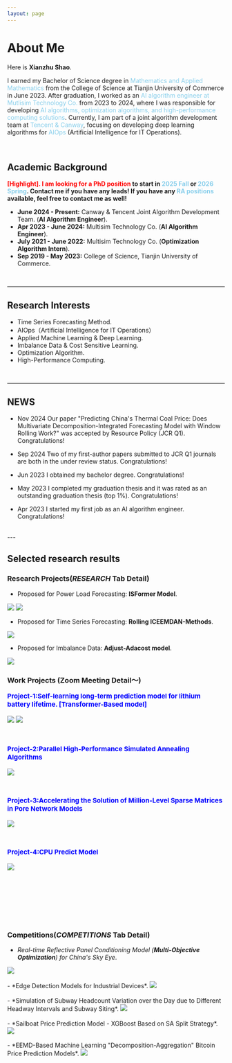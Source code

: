 ```yaml
---
layout: page
---
```


# About Me
Here is **Xianzhu Shao**.

I earned my Bachelor of Science degree in <font color='#87CEEB'>Mathematics and Applied Mathematics</font> from the College of Science at Tianjin University of Commerce in June 2023. After graduation, I worked as an <font color='#87CEEB'>AI algorithm engineer at Mutlisim Technology Co.</font> from 2023 to 2024, where I was responsible for developing <font color='#87CEEB'>AI algorithms, optimization algorithms, and high-performance computing solutions</font>. Currently, I am part of a joint algorithm development team at <font color='#87CEEB'>Tencent & Canway</font>, focusing on developing deep learning algorithms for <font color='#87CEEB'>AIOps</font> (Artificial Intelligence for IT Operations).

<br>

## Academic Background

**<font color='red'>[Highlight]</font><font color='red'>. **I am looking for a PhD position**</font> to start in <font color='#87CEEB'>2025 Fall</font> or <font color='#87CEEB'>2026 Spring</font>. Contact me if you have any leads! If you have any <font color='#87CEEB'>RA positions</font> available, feel free to contact me as well!**


- **June 2024 - Present:** Canway & Tencent Joint Algorithm Development Team. (**AI Algorithm Engineer**).
- **Apr 2023 - June 2024:** Multisim Technology Co. (**AI Algorithm Engineer**).
- **July 2021 - June 2022:** Multisim Technology Co. (**Optimization Algorithm Intern**).
- **Sep 2019 - May 2023:** College of Science, Tianjin University of Commerce.

<br>



---

## Research Interests

-  Time Series Forecasting Method.
-  AIOps（Artificial Intelligence for IT Operations）
-  Applied Machine Learning & Deep Learning.
-  Imbalance Data & Cost Sensitive Learning.
-  Optimization Algorithm.
-  High-Performance Computing.

<br>

---

## NEWS
- Nov 2024  Our paper "Predicting China's Thermal Coal Price: Does Multivariate Decomposition-Integrated Forecasting Model with Window Rolling Work?" was accepted by Resource Policy (JCR Q1). Congratulations!

- Sep 2024  Two of my first-author papers submitted to JCR Q1 journals are both in the under review status. Congratulations!

- Jun 2023  I obtained my bachelor degree. Congratulations!

- May 2023  I completed my graduation thesis and it was rated as an outstanding graduation thesis (top 1%). Congratulations!

- Apr 2023  I started my first job as an AI algorithm engineer. Congratulations!

<br>
---

## Selected research results
### Research Projects(*RESEARCH* Tab Detail)
- Proposed for Power Load Forecasting: **ISFormer Model**.<br>
<img src="/images/Table_ISFormer_result.png">
<img src="/images/Fig_ISFormer_resut2.png">

- Proposed for Time Series Forecasting: **Rolling ICEEMDAN-Methods**.<br>
<img src="/images/p2.png">

- Proposed for  Imbalance Data: **Adjust-Adacost model**.<br>
<img src="/images/p1.png" >    

### Work Projects (Zoom Meeting Detail～)

<span style="color:blue; font-size: 15px; font-weight: bold;">Project-1:Self-learning long-term prediction model for lithium battery lifetime. [Transformer-Based model]</span>  
<br>
<img src="/images/SOH_model.png">
<img src="/images/SOH_result.png">

<br><br>
<span style="color:blue; font-size: 15px; font-weight: bold;">Project-2:Parallel High-Performance Simulated Annealing Algorithms</span>  
<br>
<img src="/images/SA_proj.png">

<br><br>
<span style="color:blue; font-size: 15px; font-weight: bold;">Project-3:Accelerating the Solution of Million-Level Sparse Matrices in Pore Network Models</span>  
<br>
<img src="/images/PNW_opt.png">

<br><br>
<span style="color:blue; font-size: 15px; font-weight: bold;">Project-4:CPU Predict Model</span>  
<br>
<img src="/images/Patchtst_cpu.png">

<br><br>
<br><br>
<br><br>

### Competitions(*COMPETITIONS* Tab Detail)
- *Real-time Reflective Panel Conditioning Model (**Multi-Objective Optimization**) for China's Sky Eye*.
<img src="/images/SA-国赛.png">
<br><br>
- *Edge Detection Models for Industrial Devices*.
<img src="/images/edge-detect.png">
<br><br>
- *Simulation of Subway Headcount Variation over the Day due to Different Headway Intervals and Subway Siting*.
<img src="/images/chooes_place.png">
<br><br>
- *Sailboat Price Prediction Model - XGBoost Based on SA Split Strategy*.
<img src="/images/boat_price.png">
<br><br>
- *EEMD-Based Machine Learning "Decomposition-Aggregation" Bitcoin Price Prediction Models*.
<img src="/images/bit_predict.png">



<br>




